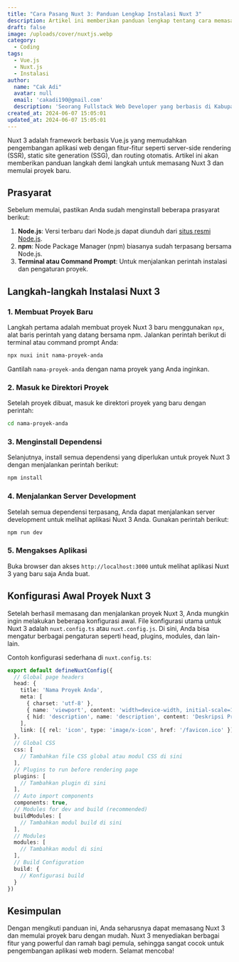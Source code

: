 ```yaml
---
title: "Cara Pasang Nuxt 3: Panduan Lengkap Instalasi Nuxt 3"
description: Artikel ini memberikan panduan lengkap tentang cara memasang Nuxt 3, termasuk langkah-langkah instalasi dan konfigurasi awal untuk memulai proyek dengan Nuxt 3.
draft: false
image: /uploads/cover/nuxtjs.webp
category:
  - Coding
tags:
  - Vue.js
  - Nuxt.js
  - Instalasi
author:
  name: "Cak Adi"
  avatar: null
  email: 'cakadi190@gmail.com'
  description: 'Seorang Fullstack Web Developer yang berbasis di Kabupaten Ngawi yang suka sekali dengan desain dan juga hal yang berbau teknologi.'
created_at: 2024-06-07 15:05:01
updated_at: 2024-06-07 15:05:01
---
```


Nuxt 3 adalah framework berbasis Vue.js yang memudahkan pengembangan aplikasi web dengan fitur-fitur seperti server-side rendering (SSR), static site generation (SSG), dan routing otomatis. Artikel ini akan memberikan panduan langkah demi langkah untuk memasang Nuxt 3 dan memulai proyek baru.

## Prasyarat

Sebelum memulai, pastikan Anda sudah menginstall beberapa prasyarat berikut:

1. **Node.js**: Versi terbaru dari Node.js dapat diunduh dari [situs resmi Node.js](https://nodejs.org/).
2. **npm**: Node Package Manager (npm) biasanya sudah terpasang bersama Node.js.
3. **Terminal atau Command Prompt**: Untuk menjalankan perintah instalasi dan pengaturan proyek.

## Langkah-langkah Instalasi Nuxt 3

### 1. Membuat Proyek Baru

Langkah pertama adalah membuat proyek Nuxt 3 baru menggunakan `npx`, alat baris perintah yang datang bersama npm. Jalankan perintah berikut di terminal atau command prompt Anda:

```bash
npx nuxi init nama-proyek-anda
```

Gantilah `nama-proyek-anda` dengan nama proyek yang Anda inginkan.

### 2. Masuk ke Direktori Proyek

Setelah proyek dibuat, masuk ke direktori proyek yang baru dengan perintah:

```bash
cd nama-proyek-anda
```

### 3. Menginstall Dependensi

Selanjutnya, install semua dependensi yang diperlukan untuk proyek Nuxt 3 dengan menjalankan perintah berikut:

```bash
npm install
```

### 4. Menjalankan Server Development

Setelah semua dependensi terpasang, Anda dapat menjalankan server development untuk melihat aplikasi Nuxt 3 Anda. Gunakan perintah berikut:

```bash
npm run dev
```

### 5. Mengakses Aplikasi

Buka browser dan akses `http://localhost:3000` untuk melihat aplikasi Nuxt 3 yang baru saja Anda buat.

## Konfigurasi Awal Proyek Nuxt 3

Setelah berhasil memasang dan menjalankan proyek Nuxt 3, Anda mungkin ingin melakukan beberapa konfigurasi awal. File konfigurasi utama untuk Nuxt 3 adalah `nuxt.config.ts` atau `nuxt.config.js`. Di sini, Anda bisa mengatur berbagai pengaturan seperti head, plugins, modules, dan lain-lain.

Contoh konfigurasi sederhana di `nuxt.config.ts`:

```typescript
export default defineNuxtConfig({
  // Global page headers
  head: {
    title: 'Nama Proyek Anda',
    meta: [
      { charset: 'utf-8' },
      { name: 'viewport', content: 'width=device-width, initial-scale=1' },
      { hid: 'description', name: 'description', content: 'Deskripsi Proyek Anda' }
    ],
    link: [{ rel: 'icon', type: 'image/x-icon', href: '/favicon.ico' }]
  },
  // Global CSS
  css: [
    // Tambahkan file CSS global atau modul CSS di sini
  ],
  // Plugins to run before rendering page
  plugins: [
    // Tambahkan plugin di sini
  ],
  // Auto import components
  components: true,
  // Modules for dev and build (recommended)
  buildModules: [
    // Tambahkan modul build di sini
  ],
  // Modules
  modules: [
    // Tambahkan modul di sini
  ],
  // Build Configuration
  build: {
    // Konfigurasi build
  }
})
```

## Kesimpulan

Dengan mengikuti panduan ini, Anda seharusnya dapat memasang Nuxt 3 dan memulai proyek baru dengan mudah. Nuxt 3 menyediakan berbagai fitur yang powerful dan ramah bagi pemula, sehingga sangat cocok untuk pengembangan aplikasi web modern. Selamat mencoba!
